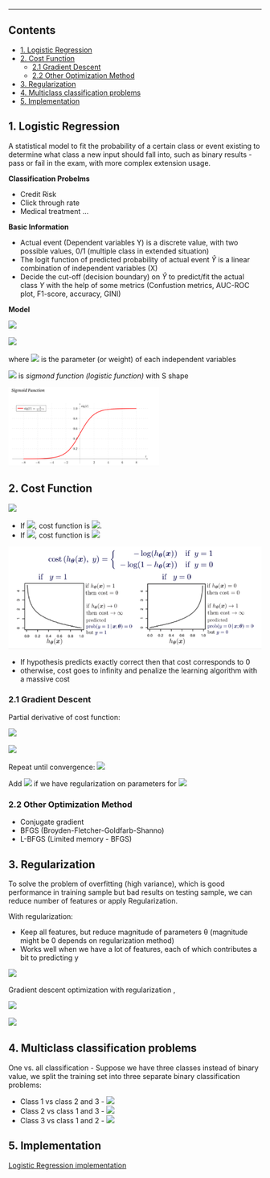 ------
## Contents

- [1. Logistic Regression](#1-Logistic-Regression)
- [2. Cost Function](#2-Cost-Function)
   - [2.1 Gradient Descent](##21-Gradient-Descent)
   - [2.2 Other Optimization Method](##22-Other-Optimization-Method)
- [3. Regularization](#3-Regularization)
- [4. Multiclass classification problems](#4-Multiclass-Classification-Problems)
- [5. Implementation](#5-Implementation)


## 1. Logistic Regression
A statistical model to fit the probability of a certain class or event existing to determine what class a new input should fall into, such as binary results - pass or fail in the exam, with more complex extension usage.


**Classification Probelms**
- Credit Risk
- Click through rate
- Medical treatment
...


**Basic Information**
- Actual event (Dependent variables Y) is a discrete value, with two possible values, 0/1 (multiple class in extended situation)
- The logit function of predicted probability of actual event $\hat{Y}$ is a linear combination of independent variables (X)
- Decide the cut-off (decision boundary) on $\hat{Y}$ to predict/fit the actual class $Y$ with the help of some metrics (Confustion metrics, AUC-ROC plot, F1-score, accuracy, GINI)

**Model**

<img src="https://latex.codecogs.com/gif.latex?logit(P(Y=k|X))=ln(\frac{P(Y=k|X)}{1-P(Y=k|X)})= \theta_{0}+\theta_{1}X_{1}+...+\theta_{p}X_{p}" /></a>

<img src="https://latex.codecogs.com/gif.latex?\hat{Y} = P(Y=k | X) = \frac{1}{1+{{e}^{-{{\theta }^{T}}X}}}" /></a>


where <img src="https://latex.codecogs.com/gif.latex?\theta" /> is the parameter (or weight) of each independent variables

<img src="https://latex.codecogs.com/gif.latex?g(z) = \frac{1}{1+{{e}^{-z}}}" /> is *sigmond function (logistic function)* with S shape

<img src="../images/LR-sigmod.png" width="300">






## 2. Cost Function
<img src="https://latex.codecogs.com/gif.latex?J\left( \theta  \right)=\frac{1}{m}\sum\limits_{i=1}^{m}{[-{{y}^{(i)}}\log \left( {{h}_{\theta }}\left( {{x}^{(i)}} \right) \right)-\left( 1-{{y}^{(i)}} \right)\log \left( 1-{{h}_{\theta }}\left( {{x}^{(i)}} \right) \right)]}" /></a>


- If <img src="https://latex.codecogs.com/gif.latex?{y}^{(i)} = 1" />, cost function is <img src="https://latex.codecogs.com/gif.latex?-\log( {{h}_{\theta }}( {{x}^{(i)}})" />.
- If <img src="https://latex.codecogs.com/gif.latex?{y}^{(i)} = 0" />, cost function is <img src="https://latex.codecogs.com/gif.latex?-\log( 1 -  {{h}_{\theta }}( {{x}^{(i)}})" />


<img src="../images/LR-cost.png" width="600"></a>

- If hypothesis predicts exactly correct then that cost corresponds to 0
- otherwise, cost goes to infinity and penalize the learning algorithm with a massive cost

### 2.1 Gradient Descent

Partial derivative of cost function:

<img src="https://latex.codecogs.com/gif.latex?\frac{1}{m} X^T( h_{\theta}(x) - y )" /></a>

<img src="https://latex.codecogs.com/gif.latex?\frac{\partial J\left( \theta  \right)}{\partial {{\theta }_{j}}}=\frac{1}{m}\sum\limits_{i=1}^{m}{({{h}_{\theta }}\left( {{x}^{(i)}} \right)-{{y}^{(i)}})x_{_{j}}^{(i)}}" /></a>

Repeat until convergence:
<img src="https://latex.codecogs.com/gif.latex?{{\theta }_{j}}:={{\theta }_{j}}-a\frac{1}{m}\sum\limits_{i=1}^{m}{[{{h}_{\theta }}\left( {{x}^{(i)}} \right)-{{y}^{(i)}}]x_{j}^{(i)}}, j = 0, 1, 2, 3, ... " /></a>

Add <img src="https://latex.codecogs.com/gif.latex?\frac{\lambda }{m}{{\theta }_{j}}" /> if we have regularization on parameters for <img src="https://latex.codecogs.com/gif.latex?{{\theta }_{j}}, j = 1,2,3, ..." />

### 2.2 Other Optimization Method
- Conjugate gradient
- BFGS (Broyden-Fletcher-Goldfarb-Shanno)
- L-BFGS (Limited memory - BFGS)

## 3. Regularization

To solve the problem of overfitting (high variance), which is good performance in training sample but bad results on testing sample, we can reduce number of features or apply Regularization.

With regularization:
- Keep all features, but reduce magnitude of parameters θ (magnitude might be 0 depends on regularization method)
- Works well when we have a lot of features, each of which contributes a bit to predicting y

<img src="https://latex.codecogs.com/gif.latex?J\left( \theta  \right)=\frac{1}{m}\sum\limits_{i=1}^{m}{[-{{y}^{(i)}}\log \left( {{h}_{\theta }}\left( {{x}^{(i)}} \right) \right)-\left( 1-{{y}^{(i)}} \right)\log \left( 1-{{h}_{\theta }}\left( {{x}^{(i)}} \right) \right)]}+\frac{\lambda }{2m}\sum\limits_{j=1}^{n}{\theta _{j}^{2}}" /></a>



Gradient descent optimization with regularization ,

<img src="https://latex.codecogs.com/gif.latex?J{{\theta }_{0}}:={{\theta }_{0}}-a\frac{1}{m}\sum\limits_{i=1}^{m}{[{{h}_{\theta }}\left( {{x}^{(i)}} \right)-{{y}^{(i)}}]x_{_{0}}^{(i)}} " /></a>

<img src="https://latex.codecogs.com/gif.latex?{{\theta }_{j}}:={{\theta }_{j}}-a\frac{1}{m}\sum\limits_{i=1}^{m}{[{{h}_{\theta }}\left( {{x}^{(i)}} \right)-{{y}^{(i)}}]x_{j}^{(i)}}+\frac{\lambda }{m}{{\theta }_{j}}" /></a>

## 4. Multiclass classification problems

One vs. all classification - Suppose we have three classes instead of binary value, we split the training set into three separate binary classification problems:
- Class 1 vs class 2 and 3 - <img src="https://latex.codecogs.com/gif.latex?P(y=1 | x_{1}; \theta)" />
- Class 2 vs class 1 and 3 - <img src="https://latex.codecogs.com/gif.latex?P(y=1 | x_{2}; \theta)" />
- Class 3 vs class 1 and 2 - <img src="https://latex.codecogs.com/gif.latex?P(y=1 | x_{3}; \theta)" />



## 5. Implementation
[Logistic Regression implementation]()
